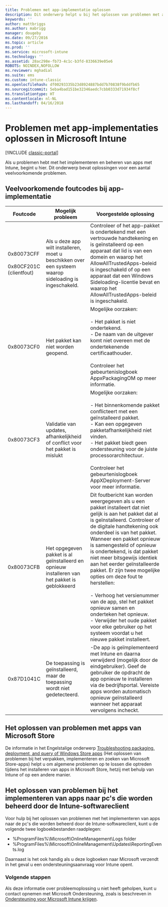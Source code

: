 ```yaml
---
title: Problemen met app-implementatie oplossen
description: Dit onderwerp helpt u bij het oplossen van problemen met app-implementaties in Microsoft Intune.
keywords: ''
author: mattbriggs
ms.author: mabrigg
manager: dougeby
ms.date: 09/27/2016
ms.topic: article
ms.prod: ''
ms.service: microsoft-intune
ms.technology: ''
ms.assetid: 28ac298e-fb73-4c1c-b3fd-8336639e05e6
ROBOTS: NOINDEX,NOFOLLOW
ms.reviewer: mghadial
ms.suite: ems
ms.custom: intune-classic
ms.openlocfilehash: df00293335b23d8924887bdd7b70838f9bddfb65
ms.sourcegitcommit: 5eba4bad151be32346aedc7cbb0333d71934f8cf
ms.translationtype: HT
ms.contentlocale: nl-NL
ms.lasthandoff: 04/16/2018
---
```

# <a name="troubleshoot-app-deployment-problems-in-microsoft-intune"></a>Problemen met app-implementaties oplossen in Microsoft Intune

[!INCLUDE [classic-portal](../includes/classic-portal.md)]

Als u problemen hebt met het implementeren en beheren van apps met Intune, begint u hier. Dit onderwerp bevat oplossingen voor een aantal veelvoorkomende problemen.

## <a name="common-app-deployment-error-codes"></a>Veelvoorkomende foutcodes bij app-implementatie

|Foutcode|Mogelijk probleem|Voorgestelde oplossing|
|--------------|--------------------|------------------------|
|0x80073CFF<br /><br />0x80CF201C (clientfout)|Als u deze app wilt installeren, moet u beschikken over een systeem waarop sideloading is ingeschakeld.|Controleer of het app-pakket is ondertekend met een vertrouwde handtekening en is geïnstalleerd op een apparaat dat lid is van een domein en waarop het AllowAllTrustedApps-beleid is ingeschakeld of op een apparaat dat een Windows Sideloading-licentie bevat en waarop het AllowAllTrustedApps-beleid is ingeschakeld.|
|0x80073CF0|Het pakket kan niet worden geopend.|Mogelijke oorzaken:<br /><br />-   Het pakket is niet ondertekend.<br />-   De naam van de uitgever komt niet overeen met de ondertekenende certificaathouder.<br /><br />Controleer het gebeurtenislogboek AppxPackagingOM op meer informatie.|
|0x80073CF3|Validatie van updates, afhankelijkheid of conflict voor het pakket is mislukt|Mogelijke oorzaken:<br /><br />-   Het binnenkomende pakket conflicteert met een geïnstalleerd pakket.<br />-   Kan een opgegeven pakketafhankelijkheid niet vinden.<br />-   Het pakket biedt geen ondersteuning voor de juiste processorarchitectuur.<br /><br />Controleer het gebeurtenislogboek AppXDeployment-Server voor meer informatie.|
|0x80073CFB|Het opgegeven pakket is al geïnstalleerd en opnieuw installeren van het pakket is geblokkeerd|Dit foutbericht kan worden weergegeven als u een pakket installeert dat niet gelijk is aan het pakket dat al is geïnstalleerd. Controleer of de digitale handtekening ook onderdeel is van het pakket. Wanneer een pakket opnieuw is samengesteld of opnieuw is ondertekend, is dat pakket niet meer bitsgewijs identiek aan het eerder geïnstalleerde pakket. Er zijn twee mogelijke opties om deze fout te herstellen:<br /><br />-   Verhoog het versienummer van de app, stel het pakket opnieuw samen en onderteken het opnieuw.<br />-   Verwijder het oude pakket voor elke gebruiker op het systeem voordat u het nieuwe pakket installeert.|
|0x87D1041C|De toepassing is geïnstalleerd, maar de toepassing wordt niet gedetecteerd.|-De app is geïmplementeerd met Intune en daarna verwijderd (mogelijk door de eindgebruiker). Geef de gebruiker de opdracht de app opnieuw te installeren via de bedrijfsportal. Vereiste apps worden automatisch opnieuw geïnstalleerd wanneer het apparaat vervolgens incheckt.|

## <a name="troubleshooting-apps-from-the-microsoft-store"></a>Het oplossen van problemen met apps van Microsoft Store

De informatie in het Engelstalige onderwerp [Troubleshooting packaging, deployment, and query of Windows Store apps](https://msdn.microsoft.com/library/windows/desktop/hh973484.aspx) (Het oplossen van problemen bij het verpakken, implementeren en zoeken van Microsoft Store-apps) helpt u om algemene problemen op te lossen die optreden tijdens het installeren van apps in Microsoft Store, hetzij met behulp van Intune of op een andere manier.

## <a name="troubleshooting-app-deployment-to-pcs-managed-by-the-intune-software-client"></a>Het oplossen van problemen bij het implementeren van apps naar pc's die worden beheerd door de Intune-softwareclient
Voor hulp bij het oplossen van problemen met het implementeren van apps naar de pc's die worden beheerd door de Intune-softwareclient, kunt u de volgende twee logboekbestanden raadplegen:
- %ProgramFiles%\Microsoft\OnlineManagement\Logs folder
- %ProgramFiles%\Microsoft\OnlineManagement\Updates\ReportingEvents.log

Daarnaast is het ook handig als u deze logboeken naar Microsoft verzendt in het geval u een ondersteuningsaanvraag voor Intune opent.


### <a name="next-steps"></a>Volgende stappen
Als deze informatie over probleemoplossing u niet heeft geholpen, kunt u contact opnemen met Microsoft Ondersteuning, zoals is beschreven in [Ondersteuning voor Microsoft Intune krijgen](how-to-get-support-for-microsoft-intune.md).
